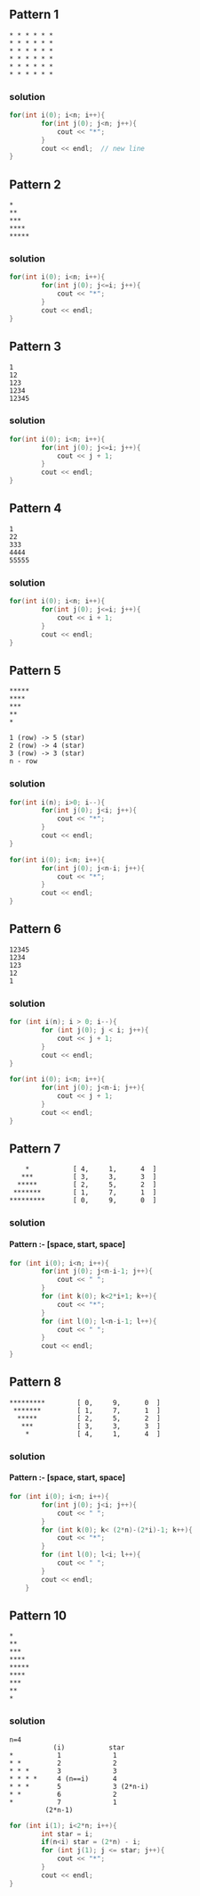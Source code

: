 ## Pattern 1
```
* * * * * *
* * * * * *
* * * * * *
* * * * * *
* * * * * *
* * * * * *
```

### solution
```c
for(int i(0); i<n; i++){
        for(int j(0); j<n; j++){
            cout << "*";
        }
        cout << endl;  // new line
}
```

## Pattern 2
```
*
**
***
****
*****
```

### solution
```c
for(int i(0); i<n; i++){
        for(int j(0); j<=i; j++){
            cout << "*"; 
        }
        cout << endl;
}
```

## Pattern 3
```
1
12
123
1234
12345
```

### solution
```c
for(int i(0); i<n; i++){
        for(int j(0); j<=i; j++){
            cout << j + 1; 
        }
        cout << endl;
}
```

## Pattern 4
```
1
22
333
4444
55555
```

### solution
```c
for(int i(0); i<n; i++){
        for(int j(0); j<=i; j++){
            cout << i + 1; 
        }
        cout << endl;
}
```

## Pattern 5
```
*****
****
***
**
*

1 (row) -> 5 (star)
2 (row) -> 4 (star)
3 (row) -> 3 (star)
n - row
```

### solution
```c
for(int i(n); i>0; i--){
        for(int j(0); j<i; j++){
            cout << "*"; 
        }
        cout << endl;
}

for(int i(0); i<n; i++){
        for(int j(0); j<n-i; j++){
            cout << "*"; 
        }
        cout << endl;
}
```

## Pattern 6
```
12345
1234
123
12
1
```

### solution
```c
for (int i(n); i > 0; i--){
        for (int j(0); j < i; j++){
            cout << j + 1;
        }
        cout << endl;
}

for(int i(0); i<n; i++){
        for(int j(0); j<n-i; j++){
            cout << j + 1; 
        }
        cout << endl;
}
```

## Pattern 7
```             [space, start, space]
    *           [ 4,     1,      4  ]
   ***          [ 3,     3,      3  ]
  *****         [ 2,     5,      2  ]
 *******        [ 1,     7,      1  ]
*********       [ 0,     9,      0  ]
```

### solution

#### Pattern :- [space, start, space]

```c
for (int i(0); i<n; i++){
        for(int j(0); j<n-i-1; j++){
            cout << " ";
        }
        for (int k(0); k<2*i+1; k++){
            cout << "*";
        }
        for (int l(0); l<n-i-1; l++){
            cout << " ";
        }
        cout << endl;
}
```

## Pattern 8
```              [space, star, space]
*********        [ 0,     9,      0  ]
 *******         [ 1,     7,      1  ]
  *****          [ 2,     5,      2  ]
   ***           [ 3,     3,      3  ]
    *            [ 4,     1,      4  ]
```

### solution

#### Pattern :- [space, start, space]

```c
for (int i(0); i<n; i++){
        for(int j(0); j<i; j++){
            cout << " ";
        }
        for (int k(0); k< (2*n)-(2*i)-1; k++){
            cout << "*";
        }
        for (int l(0); l<i; l++){
            cout << " ";
        }
        cout << endl;
    }
```

## Pattern 10
```
*
**
***
****
*****
****
***
**
*
```

### solution 
```
n=4
           (i)           star
*           1             1
* *         2             2
* * *       3             3
* * * *     4 (n==i)      4
* * *       5             3 (2*n-i)
* *         6             2
*           7             1
         (2*n-1)
```

```c
for (int i(1); i<2*n; i++){
        int star = i;
        if(n<i) star = (2*n) - i;
        for (int j(1); j <= star; j++){
            cout << "*";
        }
        cout << endl;
}
```
